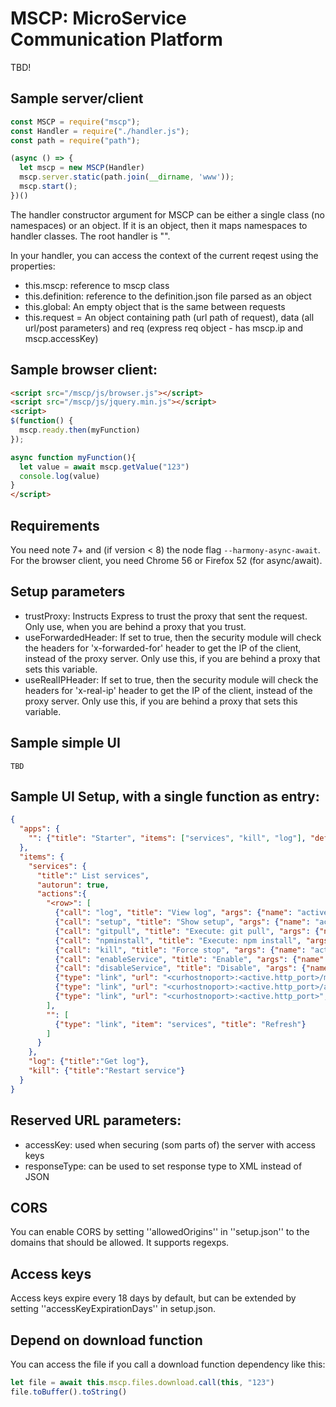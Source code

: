 # MSCP: MicroService Communication Platform

TBD!

## Sample server/client
```javascript
const MSCP = require("mscp");
const Handler = require("./handler.js");
const path = require("path");

(async () => {
  let mscp = new MSCP(Handler)
  mscp.server.static(path.join(__dirname, 'www'));
  mscp.start();
})()
```

The handler constructor argument for MSCP can be either a single class (no namespaces) or an object. If it is an object, then it maps namespaces to handler classes. The root handler is "".

In your handler, you can access the context of the current reqest using the properties:
- this.mscp: reference to mscp class
- this.definition: reference to the definition.json file parsed as an object
- this.global: An empty object that is the same between requests
- this.request = An object containing path (url path of request), data (all url/post parameters) and req (express req object - has mscp.ip and mscp.accessKey)

## Sample browser client:

```HTML
<script src="/mscp/js/browser.js"></script>
<script src="/mscp/js/jquery.min.js"></script>
<script>
$(function() {
  mscp.ready.then(myFunction)
});

async function myFunction(){
  let value = await mscp.getValue("123")
  console.log(value)
}
</script>
```

## Requirements

You need note 7+ and (if version < 8) the node flag ```--harmony-async-await```.
For the browser client, you need Chrome 56 or Firefox 52 (for async/await).

## Setup parameters

- trustProxy: Instructs Express to trust the proxy that sent the request. Only use, when you are behind a proxy that you trust.
- useForwardedHeader: If set to true, then the security module will check the headers for 'x-forwarded-for' header to get the IP of the client, instead of the proxy server. Only use this, if you are behind a proxy that sets this variable.
- useRealIPHeader: If set to true, then the security module will check the headers for 'x-real-ip' header to get the IP of the client, instead of the proxy server. Only use this, if you are behind a proxy that sets this variable.

## Sample simple UI


```
TBD
```

## Sample UI Setup, with a single function as entry:

```JSON
{
  "apps": {
    "": {"title": "Starter", "items": ["services", "kill", "log"], "defaultIndex": 0, "showMenu": false}
  },
  "items": {
    "services": {
      "title":" List services",
      "autorun": true,
      "actions":{
        "<row>": [
          {"call": "log", "title": "View log", "args": {"name": "active.name"}},
          {"call": "setup", "title": "Show setup", "args": {"name": "active.name"}},
          {"call": "gitpull", "title": "Execute: git pull", "args": {"name": "active.name"}, "ui": "notify-result", "notifytimeout": 7000},
          {"call": "npminstall", "title": "Execute: npm install", "args": {"name": "active.name"}, "ui": "notify-result", "notifytimeout": 7000},
          {"call": "kill", "title": "Force stop", "args": {"name": "active.name"}, "ui": "notify-result"},
          {"call": "enableService", "title": "Enable", "args": {"name": "active.name"}, "ui": "notify-result", "rerunParentAfter": true},
          {"call": "disableService", "title": "Disable", "args": {"name": "active.name"}, "ui": "notify-result", "rerunParentAfter": true},
          {"type": "link", "url": "<curhostnoport>:<active.http_port>/mscp", "title": "Open: MSCP Setup"},
          {"type": "link", "url": "<curhostnoport>:<active.http_port>/api/browse", "title": "Open: API Browser"},
          {"type": "link", "url": "<curhostnoport>:<active.http_port>", "title": "Open: Root"}
        ],
        "": [
          {"type": "link", "item": "services", "title": "Refresh"}
        ]
      }
    },
    "log": {"title":"Get log"},
    "kill": {"title":"Restart service"}
  }
}
```

## Reserved URL parameters:
- accessKey: used when securing (som parts of) the server with access keys
- responseType: can be used to set response type to XML instead of JSON


## CORS

You can enable CORS by setting ''allowedOrigins'' in ''setup.json'' to the domains that should be allowed. It supports regexps.

## Access keys

Access keys expire every 18 days by default, but can be extended by setting ''accessKeyExpirationDays'' in setup.json.

## Depend on download function
You can access the file if you call a download function dependency like this:

```javascript
let file = await this.mscp.files.download.call(this, "123")
file.toBuffer().toString()
```